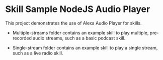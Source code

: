 # Skill Sample NodeJS Audio Player

This project demonstrates the use of Alexa Audio Player for skills.

- Multiple-streams folder contains an example skill to play multiple, pre-recorded audio streams, such as a basic podcast skill.

- Single-stream folder contains an example skill to play a single stream, such as a live radio skill.
